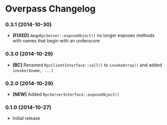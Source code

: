 # Overpass Changelog

### 0.3.1 (2014-10-30)

* **[FIXED]** `AmqpRpcServer::exposeObject()` no longer exposes methods with names that begin with an underscore

### 0.3.0 (2014-10-29)

* **[BC]** Renamed `RpcClientInterface::call()` to `invokeArray()` and added `invoke($name, ...)`

### 0.2.0 (2014-10-29)

* **[NEW]** Added `RpcServerInterface::exposeObject()`

### 0.1.0 (2014-10-27)

* Initial release
